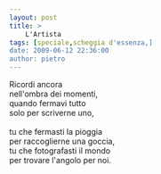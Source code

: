 ```yaml
---
layout: post
title: >
    L'Artista
tags: [speciale,scheggia d'essenza,]
date: 2009-06-12 22:36:00
author: pietro
---
```

Ricordi ancora<br/>nell'ombra dei momenti,<br/>quando fermavi tutto<br/>solo per scriverne uno,<br/><br/>tu che fermasti la pioggia<br/>per raccoglierne una goccia,<br/>tu che fotografasti il mondo<br/>per trovare l'angolo per noi.
